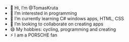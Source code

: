 - 👋 Hi, I’m @TomasKruta
- 👀 I’m interested in programming
- 🌱 I’m currently learning C# windows apps, HTML, CSS
- 💞️ I’m looking to collaborate on creating apps
- 😄 My hobbies: cycling, programming and creating
- ⚡ I am a PORSCHE fan

<!---
TomasKruta/TomasKruta is a ✨ special ✨ repository because its `README.md` (this file) appears on your GitHub profile.
You can click the Preview link to take a look at your changes.
--->
